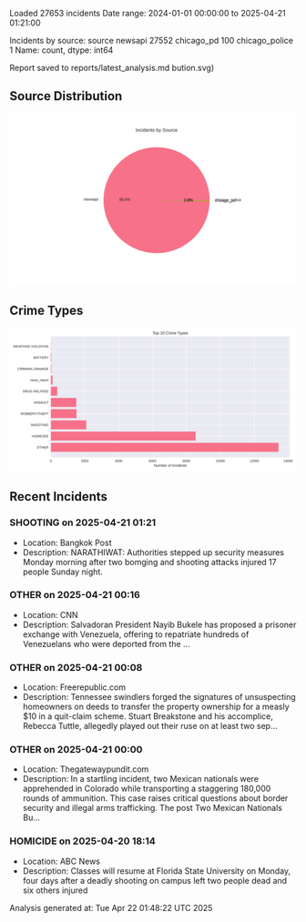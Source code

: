 
Loaded 27653 incidents
Date range: 2024-01-01 00:00:00 to 2025-04-21 01:21:00

Incidents by source:
source
newsapi           27552
chicago_pd          100
chicago_police        1
Name: count, dtype: int64

Report saved to reports/latest_analysis.md
bution.svg)

## Source Distribution
![Source Distribution](images/source_distribution.svg)

## Crime Types
![Crime Types](images/crime_types.svg)

## Recent Incidents

### SHOOTING on 2025-04-21 01:21
- Location: Bangkok Post
- Description: NARATHIWAT: Authorities stepped up security measures Monday morning after two bomging and shooting attacks injured 17 people Sunday night.


### OTHER on 2025-04-21 00:16
- Location: CNN
- Description: Salvadoran President Nayib Bukele has proposed a prisoner exchange with Venezuela, offering to repatriate hundreds of Venezuelans who were deported from the ...


### OTHER on 2025-04-21 00:08
- Location: Freerepublic.com
- Description: Tennessee swindlers forged the signatures of unsuspecting homeowners on deeds to transfer the property ownership for a measly $10 in a quit-claim scheme. Stuart Breakstone and his accomplice, Rebecca Tuttle, allegedly played out their ruse on at least two sep…


### OTHER on 2025-04-21 00:00
- Location: Thegatewaypundit.com
- Description: In a startling incident, two Mexican nationals were apprehended in Colorado while transporting a staggering 180,000 rounds of ammunition. This case raises critical questions about border security and illegal arms trafficking.
The post Two Mexican Nationals Bu…


### HOMICIDE on 2025-04-20 18:14
- Location: ABC News
- Description: Classes will resume at Florida State University on Monday, four days after a deadly shooting on campus left two people dead and six others injured

Analysis generated at: Tue Apr 22 01:48:22 UTC 2025
